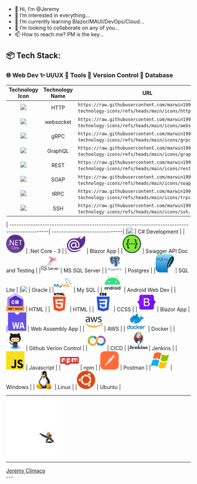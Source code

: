 - 👋 Hi, I’m @Jeremy
- 👀 I’m interested in everything...
- 🌱 I’m currently learning Blazor/MAUI/DevOps/Cloud...
- 💞️ I’m looking to collaborate on any of you...
- 📫 How to reach me? PM is the key...

<!---
JJC3483/JJC3483 is a ✨ special ✨ repository because its `README.md` (this file) appears on your GitHub profile.
You can click the Preview link to take a look at your changes.
--->
:package:
Tech Stack:
---
### 🌐 Web Dev  ✨ UI/UX  🔨 Tools  :symbols: Version Control  💾 Database 

|                                                          Technology Icon                                                          | Technology Name | URL                                                                                                         |
| :-------------------------------------------------------------------------------------------------------------------------------: | :-------------: | ----------------------------------------------------------------------------------------------------------- |
|   <img height="50" src="https://raw.githubusercontent.com/marwin1991/profile-technology-icons/refs/heads/main/icons/http.png">    |      HTTP       | `https://raw.githubusercontent.com/marwin1991/profile-technology-icons/refs/heads/main/icons/http.png`      |
| <img height="50" src="https://raw.githubusercontent.com/marwin1991/profile-technology-icons/refs/heads/main/icons/websocket.png"> |    websocket    | `https://raw.githubusercontent.com/marwin1991/profile-technology-icons/refs/heads/main/icons/websocket.png` |
|   <img height="50" src="https://raw.githubusercontent.com/marwin1991/profile-technology-icons/refs/heads/main/icons/grpc.png">    |      gRPC       | `https://raw.githubusercontent.com/marwin1991/profile-technology-icons/refs/heads/main/icons/grpc.png`      |
|  <img height="50" src="https://raw.githubusercontent.com/marwin1991/profile-technology-icons/refs/heads/main/icons/graphql.png">  |     GraphQL     | `https://raw.githubusercontent.com/marwin1991/profile-technology-icons/refs/heads/main/icons/graphql.png`   |
|   <img height="50" src="https://raw.githubusercontent.com/marwin1991/profile-technology-icons/refs/heads/main/icons/rest.png">    |      REST       | `https://raw.githubusercontent.com/marwin1991/profile-technology-icons/refs/heads/main/icons/rest.png`      |
|   <img height="50" src="https://raw.githubusercontent.com/marwin1991/profile-technology-icons/refs/heads/main/icons/soap.png">    |      SOAP       | `https://raw.githubusercontent.com/marwin1991/profile-technology-icons/refs/heads/main/icons/soap.png`      |
|   <img height="50" src="https://raw.githubusercontent.com/marwin1991/profile-technology-icons/refs/heads/main/icons/trpc.png">    |      tRPC       | `https://raw.githubusercontent.com/marwin1991/profile-technology-icons/refs/heads/main/icons/trpc.png`      |
|   <img height="50" src="https://raw.githubusercontent.com/marwin1991/profile-technology-icons/refs/heads/main/icons/ssh.png">     |      SSH        | `https://raw.githubusercontent.com/marwin1991/profile-technology-icons/refs/heads/main/icons/ssh.png`      |

| ----------------------------------------------------------------------------------------------| ------------------------------|
|<img height="50" src="https://github.com/JJC3483/JJC3483/blob/main/TechIcons/c#.png">          | C# Development                |
|<img height="50" src="https://github.com/JJC3483/JJC3483/blob/main/TechIcons/_net_core.png">   | .Net Core - 3                 |
|<img height="50" src="https://github.com/JJC3483/JJC3483/blob/main/TechIcons/blazor.png">      | Blazor App                    |
|<img height="50" src="https://github.com/JJC3483/JJC3483/blob/main/TechIcons/swagger.png">     | Swagger API Doc and Testing   |
|<img height="50" src="https://github.com/JJC3483/JJC3483/blob/main/TechIcons/mssql.png">       | MS SQL Server                 |
|<img height="50" src="https://github.com/JJC3483/JJC3483/blob/main/TechIcons/postgresql.png">  | Postgres                      |
|<img height="50" src="https://github.com/JJC3483/JJC3483/blob/main/TechIcons/SQLite.svg">      | SQL Lite                      |
|<img height="50" src="https://github.com/JJC3483/JJC3483/blob/main/TechIcons/oracle.svg">      | Oracle                        |
|<img height="50" src="https://github.com/JJC3483/JJC3483/blob/main/TechIcons/mysql.png">       | My SQL                        |
|<img height="50" src="https://github.com/JJC3483/JJC3483/blob/main/TechIcons/android.png">     | Android Web Dev               |
|<img height="50" src="https://github.com/JJC3483/JJC3483/blob/main/TechIcons/_net_maui.jpg">   | HTML                          |
|<img height="50" src="https://github.com/JJC3483/JJC3483/blob/main/TechIcons/html.png">        | HTML                          |
|<img height="50" src="https://github.com/JJC3483/JJC3483/blob/main/TechIcons/css.png">         | CCSS                          |
|<img height="50" src="https://github.com/JJC3483/JJC3483/blob/main/TechIcons/bootstrap.png">   | Blazor App                    |
|<img height="50" src="https://github.com/JJC3483/JJC3483/blob/main/TechIcons/webassembly.png"> | Web Assembly App              |
|<img height="50" src="https://github.com/JJC3483/JJC3483/blob/main/TechIcons/aws.png">         | AWS                           |
|<img height="50" src="https://github.com/JJC3483/JJC3483/blob/main/TechIcons/docker.png">      | Docker                        |
|<img height="50" src="https://github.com/JJC3483/JJC3483/blob/main/TechIcons/github.png">      | Github Verion Control         |
|<img height="50" src="https://github.com/JJC3483/JJC3483/blob/main/TechIcons/ci_cd.png">       | CICD                          |
|<img height="50" src="https://github.com/JJC3483/JJC3483/blob/main/TechIcons/jenkins.png">     | Jenkins                       |
|<img height="50" src="https://github.com/JJC3483/JJC3483/blob/main/TechIcons/javascript.png">  | Javascript                    |
|<img height="50" src="https://github.com/JJC3483/JJC3483/blob/main/TechIcons/npm.png">         | npm                           |
|<img height="50" src="https://github.com/JJC3483/JJC3483/blob/main/TechIcons/Postman.svg">     | Postman                       |
|<img height="50" src="https://github.com/JJC3483/JJC3483/blob/main/TechIcons/windows.png">     | Windows                       |
|<img height="50" src="https://github.com/JJC3483/JJC3483/blob/main/TechIcons/linux.png">       | Linux                         |
|<img height="50" src="https://github.com/JJC3483/JJC3483/blob/main/TechIcons/ubuntu.png">      | Ubuntu                        |

---

<img height="150" src="https://github.com/JJC3483/JJC3483/blob/main/TechIcons/cloud-strife.gif" loop=infinite>

---

<div class="card">
 <div class="badge-base LI-profile-badge" data-locale="en_US" data-size="large" data-theme="dark" data-type="HORIZONTAL" data-vanity="jeremy-climaco-b2270263" data-version="v1"><a class="badge-base__link LI-simple-link" href="https://ph.linkedin.com/in/jeremy-climaco-b2270263?trk=profile-badge">Jeremy Climaco</a></div>
</div>
---              
